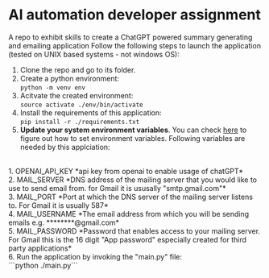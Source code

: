 # AI automation developer assignment
A repo to exhibit skills to create a ChatGPT powered summary generating and emailing application
Follow the following steps to launch the application (tested on UNIX based systems - not windows OS):
1. Clone the repo and go to its folder. 
2. Create a python environment:
<br> ```python -m venv env```
3. Acitvate the created environment:
<br> ```source activate ./env/bin/activate```
4. Install the requirements of this application:
<br> ```pip install -r ./requirements.txt```
5. **Update your system environment variables**. You can check [here](https://www3.ntu.edu.sg/home/ehchua/programming/howto/Environment_Variables.html) to figure out how to set environment variables. Following variables are needed by this applciation:
<br>
  1. OPENAI_API_KEY *api key from openai to enable usage of chatGPT*<br>
  2. MAIL_SERVER  *DNS address of the mailing server that you would like to use to send email from. for Gmail it is ususally "smtp.gmail.com"*<br>
  3. MAIL_PORT *Port at which the DNS server of the mailing server listens to. For Gmail it is usually 587*<br>
  4. MAIL_USERNAME *The email address from which you will be sending emails e.g. ********@gmail.com*<br>
  5. MAIL_PASSWORD *Password that enables access to your mailing server. For Gmail this is the 16 digit "App password" especially created for third party applications*<br>
6. Run the application by invoking the "main.py" file:
<br> ```python ./main.py```